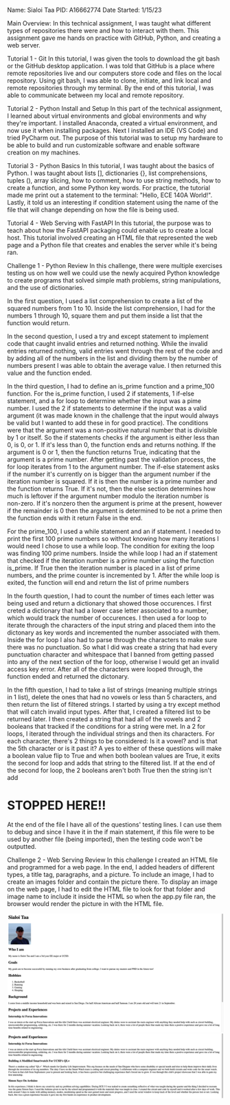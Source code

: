 Name: Sialoi Taa
PID: A16662774
Date Started: 1/15/23

Main Overview:
In this technical assignment, I was taught what different types of repositories there were and how to interact with them. This assignment gave me hands on practice with GitHub, Python, and creating a web server.

Tutorial 1 - Git
In this tutorial, I was given the tools to download the git bash or the GitHub desktop application. I was told that GitHub is a place where remote repositories live and our computers store code and files on the local repository. Using git bash, I was able to clone, initiate, and link local and remote repositories through my terminal. By the end of this tutorial, I was able to communicate between my local and remote repository.

Tutorial 2 - Python Install and Setup
In this part of the technical assignment, I learned about virtual environments and global environments and why they're important. I installed Anaconda, created a virtual environment, and now use it when installing packages. Next I installed an IDE (VS Code) and tried PyCharm out. The purpose of this tutorial was to setup my hardware to be able to build and run customizable software and enable software creation on my machines.

Tutorial 3 - Python Basics
In this tutorial, I was taught about the basics of Python. I was taught about lists [], dictionaries {}, list comprehensions, tuples (), array slicing, how to comment, how to use string methods, how to create a function, and some Python key words. For practice, the tutorial made me print out a statement to the terminal: "Hello, ECE 140A World!". Lastly, it told us an interesting if condition statement using the name of the file that will change depending on how the file is being used.

Tutorial 4 - Web Serving with FastAPI
In this tutorial, the purpose was to teach about how the FastAPI packaging could enable us to create a local host. This tutorial involved creating an HTML file that represented the web page and a Python file that creates and enables the server while it's being ran. 

Challenge 1 - Python Review
In this challenge, there were multiple exercises testing us on how well we could use the newly acquired Python knowledge to create programs that solved simple math problems, string manipulations, and the use of dictionaries.

In the first question, I used a list comprehension to create a list of the squared numbers from 1 to 10. Inside the list comprehension, I had for the numbers 1 through 10, square them and put them inside a list that the function would return.

In the second question, I used a try and except statement to implement code that caught invalid entries and returned nothing. While the invalid entries returned nothing, valid entries went through the rest of the code and by adding all of the numbers in the list and dividing them by the number of numbers present I was able to obtain the average value. I then returned this value and the function ended.

In the third question, I had to define an is_prime function and a prime_100 function. For the is_prime function, I used 2 if statements, 1 if-else statement, and a for loop to determine whether the input was a pime number. I used the 2 if statements to determine if the input was a valid argument (it was made known in the challenge that the input would always be valid but I wanted to add these in for good practice). The conditions were that the argument was a non-positive natural number that is divisible by 1 or itself. So the if statements checks if the argument is either less than 0, is 0, or 1. If it's less than 0, the function ends and returns nothing. If the argument is 0 or 1, then the function returns True, indicating that the argument is a prime number. After getting past the validation process, the for loop iterates from 1 to the argument number. The if-else statement asks if the number it's currently on is bigger than the argument number if the iteration number is squared. If it is then the number is a prime number and the function returns True. If it's not, then the else section determines how much is leftover if the argument number modulo the iteration number is non-zero. If it's nonzero then the argument is prime at the present, however if the remainder is 0 then the argument is determined to be not a prime then the function ends with it return False in the end.

For the prime_100, I used a while statement and an if statement. I needed to print the first 100 prime numbers so without knowing how many iterations I would need I chose to use a while loop. The condition for exiting the loop was finding 100 prime numbers. Inside the while loop I had an if statement that checked if the iteration number is a prime number using the function is_prime. If True then the iteration number is placed in a list of prime numbers, and the prime counter is incremented by 1. After the while loop is exited, the function will end and return the list of prime numbers

In the fourth question, I had to count the number of times each letter was being used and return a dictionary that showed those occurences. I first creted a dictionary that had a lower case letter associated to a number, which would track the number of occurences. I then used a for loop to iterate through the characters of the input string and placed them into the dictonary as key words and incremented the number associated with them. Inside the for loop I also had to parse through the characters to make sure there was no punctuation. So what I did was create a string that had every punctuation character and whitespace that I banned from getting passed into any of the next section of the for loop, otherwise I would get an invalid access key error. After all of the characters were looped through, the function ended and returned the dictonary.

In the fifth question, I had to take a list of strings (meaning multiple strings in 1 list), delete the ones that had no vowels or less than 5 characters, and then return the list of filtered strings. I started by using a try except method that will catch invalid input types. After that, I created a filtered list to be returned later. I then created a string that had all of the vowels and 2 booleans that tracked if the conditions for a string were met. In a 2 for loops, I iterated through the individual strings and then its characters. For each character, there's 2 things to be considered: Is it a vowel? and is that the 5th character or is it past it? A yes to either of these questions will make a boolean value flip to True and when both boolean values are True, it exits the second for loop and adds that string to the filtered list. If at the end of the second for loop, the 2 booleans aren't both True then the string isn't add 

# STOPPED HERE!! #



At the end of the file I have all of the questions' testing lines. I can use them to debug and since I have it in the if main statement, if this file were to be used by another file (being imported), then the testing code won't be outputted.

Challenge 2 - Web Serving Review
In this challenge I created an HTML file and programmed for a web page. In the end, I added headers of different types, a title tag, paragraphs, and a picture. To include an image, I had to create an images folder and contain the picture there. To display an image on the web page, I had to edit the HTML file to look for that folder and image name to include it inside the HTML so when the app.py file ran, the browser would render the picture in with the HTML file. 

![title](images/application1.png)
![title](images/application2.png)